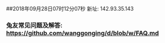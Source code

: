 ##2018年09月28日07时12分07秒 新址: 142.93.35.143
### 兔友常见问题及解答: https://github.com/wanggonging/d/blob/w/FAQ.md

